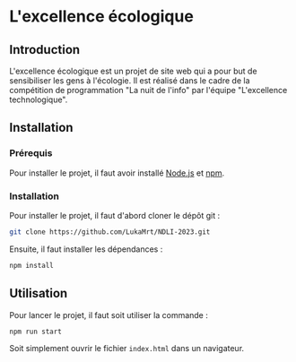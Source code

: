 # L'excellence écologique

## Introduction

L'excellence écologique est un projet de site web qui a pour but de sensibiliser les gens à l'écologie. Il est réalisé
dans le cadre de la compétition de programmation "La nuit de l'info" par l'équipe "L'excellence technologique".

## Installation

### Prérequis

Pour installer le projet, il faut avoir installé [Node.js](https://nodejs.org/en/) et [npm](https://www.npmjs.com/).

### Installation

Pour installer le projet, il faut d'abord cloner le dépôt git :

```bash
git clone https://github.com/LukaMrt/NDLI-2023.git
```

Ensuite, il faut installer les dépendances :

```bash
npm install
```

## Utilisation

Pour lancer le projet, il faut soit utiliser la commande :

```bash
npm run start
```

Soit simplement ouvrir le fichier `index.html` dans un navigateur.
